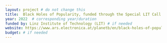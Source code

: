 ```yaml
---
layout: project # do not change this
title: 	Black Holes of Popularity, funded through the Special LIT Call for the Ars Electronica Festival 2024	# title of the project
year: 2022	# corresponding year/duration
funded by: Linz Institute of Technology (LIT) # if needed
website: https://www.ars.electronica.at/planetb/en/black-holes-of-popularity/
budget: # if needed
---
```

